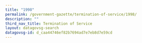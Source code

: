 ```yaml
---
title: "1998"
permalink: /government-gazette/termination-of-service/1998/
description: ""
third_nav_title: Termination of Service
layout: datagovsg-search
datagovsg-id: d_caa44746ef82b7694ad7e7eb8d7e59cd
---
```


